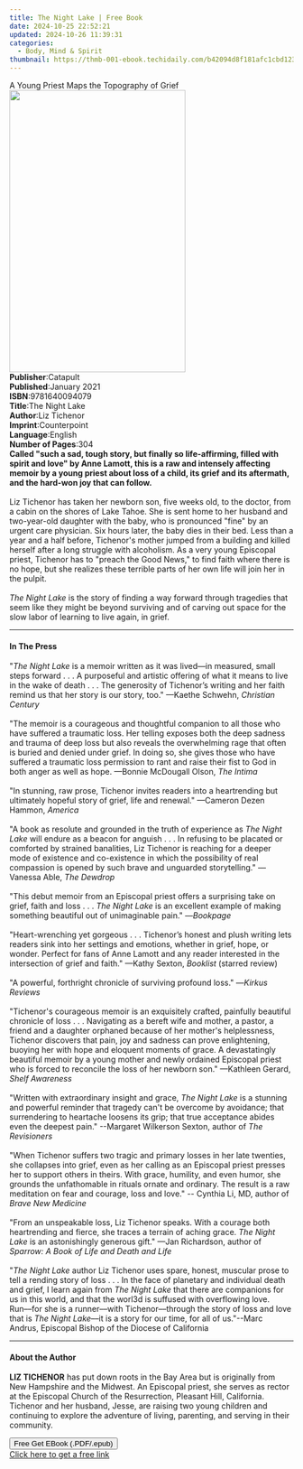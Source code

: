 ```yaml
---
title: The Night Lake | Free Book
date: 2024-10-25 22:52:21
updated: 2024-10-26 11:39:31
categories:
  - Body, Mind & Spirit
thumbnail: https://thmb-001-ebook.techidaily.com/b42094d8f181afc1cbd123d6bfc0ba89e04aebae2fe01cbabb350441e094ea74.jpg
---
```

<main id="book-container">
  <div class="flex flex-col">
    <div class="book-brief flex-1 py-6 px-4 sm:p-6 md:py-10 md:px-8">
      <!-- brief-->
      <div class="book-brief-main">
        A Young Priest Maps the Topography of Grief
      </div>
    </div>
    <div
      class="book-meta-info flex-1 grid gap-4 col-start-1 col-end-3 row-start-1 sm:mb-6 sm:grid-cols-4 lg:gap-6 lg:col-start-2 lg:row-end-6 lg:row-span-6 lg:mb-0"
    >
      <div
        class="book-meta-info-left place-content-center mt-4 p-4 text-sm leading-6 col-start-2 col-span-2 dark:text-slate-400"
      >
        <img
          class="w-full h-500 object-cover rounded-lg sm:h-255 sm:col-span-2 lg:col-span-full"
          src="https://img-001-ebook.techidaily.com/1ff0bf4a345b8693720a42361c2b14d64ad5fae409cd427a671fc1b959c1a689.jpg"
          alt=""
          width="312"
          height="500"
        />
      </div>
      <div
        class="book-meta-info-right mt-2 col-start-1 row-start-2 col-span-3 self-center"
      >
        <!-- meta data  -->
        <div class="flex flex-col px-4 md:px-8">
          <div class="flex-1">
            <strong>Publisher</strong>:<span class="px-2">Catapult</span>
          </div>
          <div class="flex-1">
            <strong>Published</strong>:<span class="px-2">January 2021</span>
          </div>
          <div class="flex-1">
            <strong>ISBN</strong>:<span class="px-2">9781640094079</span>
          </div>
          <div class="flex-1">
            <strong>Title</strong>:<span class="px-2">The Night Lake</span>
          </div>
          <div class="flex-1">
            <strong>Author</strong>:<span class="px-2">Liz Tichenor</span>
          </div>
          <div class="flex-1">
            <strong>Imprint</strong>:<span class="px-2">Counterpoint</span>
          </div>
          <div class="flex-1">
            <strong>Language</strong>:<span class="px-2">English</span>
          </div>
          <div class="flex-1">
            <strong>Number of Pages</strong>:<span class="px-2">304</span>
          </div>
        </div>
      </div>
    </div>
    <div class="book-description flex-1 py-6 px-4 sm:p-6 md:py-10 md:px-8">
      <div class="book-description-main">
        <div accordion-content="" id="description">
          <b
            >Called "such a sad, tough story, but finally so life-affirming,
            filled with spirit and love" by Anne Lamott, this is a raw and
            intensely affecting memoir by a young priest about loss of a child,
            its grief and its aftermath, and the hard-won joy that can
            follow.</b
          ><br /><br />Liz Tichenor has taken her newborn son, five weeks old,
          to the doctor, from a cabin on the shores of Lake Tahoe. She is sent
          home to her husband and two-year-old daughter with the baby, who is
          pronounced "fine" by an urgent care physician. Six hours later, the
          baby dies in their bed. Less than a year and a half before, Tichenor's
          mother jumped from a building and killed herself after a long struggle
          with alcoholism. As a very young Episcopal priest, Tichenor has to
          "preach the Good News," to find faith where there is no hope, but she
          realizes these terrible parts of her own life will join her in the
          pulpit. <br /><br /><i>The Night Lake </i>is the story of finding a
          way forward through tragedies that seem like they might be beyond
          surviving and of carving out space for the slow labor of learning to
          live again, in grief.
        </div>
        <div class="accordion-fader"></div>
      </div>
    </div>
    <div class="book-excerpts flex-1 py-6 px-4 sm:p-6 md:py-10 md:px-8">
      <!-- excerpts-->
      <div class="book-excerpts-main">
        <hr />
        <h4 class="placeholder placeholder-heading">
          <span>In The Press</span>
        </h4>
        <p>
          "<i>The Night Lake</i> is a memoir written as it was lived—in
          measured, small steps forward . . . A&nbsp;purposeful and artistic
          offering of what it means to live in the wake of death . . .&nbsp;The
          generosity of Tichenor’s writing and her faith remind us that her
          story is our story, too." —Kaethe Schwehn, <i>Christian Century</i>
          <br /><br />"The memoir is a courageous and thoughtful companion to
          all those who have suffered a traumatic loss. Her telling exposes both
          the deep sadness and trauma of deep loss but also reveals the
          overwhelming rage that often is buried and denied under grief. In
          doing so, she gives those who have suffered a traumatic loss
          permission to rant and raise their fist to God in both anger as well
          as hope. —Bonnie McDougall Olson, <i>The Intima<br /><br /></i>"In
          stunning, raw prose, Tichenor invites readers into a heartrending but
          ultimately hopeful story of grief, life and renewal." —Cameron Dezen
          Hammon, <i>America</i> <br /><br />"A book as resolute and grounded in
          the truth of experience as <i>The Night Lake</i> will endure as a
          beacon for anguish . . . In refusing to be placated or comforted by
          strained banalities, Liz Tichenor is reaching for a deeper mode of
          existence and co-existence in which the possibility of real compassion
          is opened by such brave and unguarded storytelling." — Vanessa Able,
          <i>The Dewdrop<br /><br /></i>"This debut memoir from an Episcopal
          priest offers&nbsp;a surprising take on grief, faith and loss . . .
          <i>The Night Lake</i> is&nbsp;an excellent example of making something
          beautiful out of unimaginable pain." —<i>Bookpage</i
          ><br /><br />"Heart-wrenching&nbsp;yet gorgeous . . . Tichenor’s
          honest and plush writing lets readers sink into her settings and
          emotions, whether in grief, hope, or wonder. Perfect for fans of Anne
          Lamott and any reader interested in the intersection of grief and
          faith." ––Kathy Sexton, <i>Booklist</i> (starred review)&nbsp;<br /><br />"A
          powerful, forthright chronicle of surviving profound loss."&nbsp;—<i
            >Kirkus Reviews&nbsp;<br /><br /></i
          >"Tichenor's courageous memoir is an exquisitely crafted, painfully
          beautiful chronicle of loss . . .&nbsp;Navigating as a bereft wife and
          mother, a pastor, a friend and a daughter orphaned because of her
          mother's helplessness, Tichenor discovers that pain, joy and sadness
          can prove enlightening, buoying her with hope and eloquent moments of
          grace.&nbsp;A devastatingly beautiful memoir by a young mother and
          newly ordained Episcopal priest who is forced to reconcile the loss of
          her newborn son." —Kathleen Gerard, <i>Shelf Awareness</i
          ><br /><br />"Written with extraordinary insight and grace,
          <i>The Night Lake</i> is a stunning and powerful reminder that tragedy
          can't be overcome by avoidance; that surrendering to heartache loosens
          its grip; that true acceptance abides even the deepest pain."
          --Margaret Wilkerson Sexton, author of
          <i>The Revisioners<br /><br /></i>"When Tichenor suffers two tragic
          and primary losses in her late twenties, she collapses into grief,
          even as her calling as an Episcopal priest presses her to support
          others in theirs. With grace, humility, and even humor, she grounds
          the unfathomable in rituals ornate and ordinary. The result is a raw
          meditation on fear and courage, loss and love." -- Cynthia Li, MD,
          author of <i>Brave New Medicine</i><br /><br />"From an unspeakable
          loss, Liz Tichenor speaks. With a courage both heartrending and
          fierce, she traces a terrain of aching grace. <i>The Night Lake</i> is
          an astonishingly generous gift."&nbsp;—Jan Richardson, author of
          <i>Sparrow: A Book of Life and Death and Life</i><br /><br />"<i
            >The Night Lake</i
          >
          author Liz Tichenor uses spare, honest, muscular prose to tell a
          rending story of loss . . . In the face of planetary and individual
          death and grief, I learn again from <i>The Night Lake</i> that there
          are companions for us in this world, and that the worl3d is suffused
          with overflowing love. Run––for she is a runner––with
          Tichenor––through the story of loss and love that is
          <i>The Night Lake</i>––it is a story for our time, for all of
          us."--Marc Andrus, Episcopal Bishop of the Diocese of California
        </p>
      </div>
    </div>
    <div class="book-about-author flex-1 py-6 px-4 sm:p-6 md:py-10 md:px-8">
      <!-- about author-->
      <div class="book-main-author-main">
        <hr />
        <h4 class="placeholder placeholder-heading">
          <span>About the Author</span>
        </h4>
        <p>
          <b>LIZ TICHENOR</b> has put down roots in the Bay Area but is
          originally from New Hampshire and the Midwest. An Episcopal priest,
          she serves as rector at the Episcopal Church of the Resurrection,
          Pleasant Hill, California. Tichenor and her husband, Jesse, are
          raising two young children and continuing to explore the adventure of
          living, parenting, and serving in their community.
        </p>
      </div>
    </div>
    <div class="book-free-get flex-1 py-6 px-4 sm:p-6 md:py-10 md:px-8">
      <button
        id="btn-free-get"
        class="bg-blue-500 hover:bg-blue-700 text-white font-bold py-2 px-4 rounded"
      >
        Free Get EBook (.PDF/.epub)
      </button>
      <div id="countdown-display" class="px-2 text-lg mt-2"></div>
      <a
        id="free-link"
        class="hidden bg-blue-500 hover:bg-blue-700 text-white font-bold py-2 px-4 rounded"
        href="https://www.ebooks.com/en-us/book/210089164/the-night-lake/liz-tichenor/"
        target="_blank"
        >Click here to get a free link</a
      >
    </div>
    <script>
      let countdownTime = 0;
      let countdownInterval = null;
      document
        .getElementById('btn-free-get')
        .addEventListener('click', startCountdown);
      function startCountdown() {
        countdownTime = new Date().getTime() + 60000 * 3;
        countdownInterval = setInterval(updateCountdown, 1000);
        document.getElementById('btn-free-get').disabled = true;
        document
          .getElementById('btn-free-get')
          .classList.add('bg-gray-500', 'cursor-not-allowed');
      }
      function updateCountdown() {
        let currentTime = new Date().getTime();
        let timeLeft = countdownTime - currentTime;
        let secondsLeft = Math.floor(timeLeft / 1000);
        document.getElementById('countdown-display').innerHTML =
          `Remaining time: ${secondsLeft} seconds.`;
        if (secondsLeft <= 0) {
          clearInterval(countdownInterval);
          document.getElementById('btn-free-get').classList.add('hidden');
          document.getElementById('free-link').classList.remove('hidden');
          document.getElementById('countdown-display').innerHTML = '';
        }
      }
    </script>
  </div>
</main>
